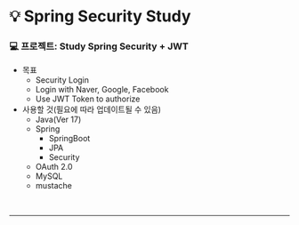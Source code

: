 # :bulb: Spring Security Study
### :computer: 프로젝트: Study Spring Security + JWT
* 목표
    * Security Login
    * Login with Naver, Google, Facebook
    * Use JWT Token to authorize
* 사용할 것(필요에 따라 업데이트될 수 있음)
    * Java(Ver 17)
    * Spring
        * SpringBoot
        * JPA
        * Security
    * OAuth 2.0
    * MySQL
    * mustache
<br/>
<hr/>
